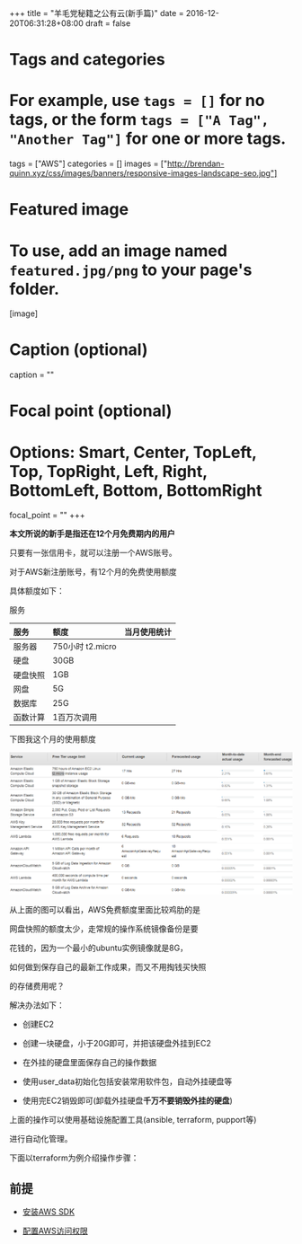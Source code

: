 +++
title = "羊毛党秘籍之公有云(新手篇)"
date = 2016-12-20T06:31:28+08:00
draft = false

# Tags and categories
# For example, use `tags = []` for no tags, or the form `tags = ["A Tag", "Another Tag"]` for one or more tags.
tags = ["AWS"]
categories = []
images = ["http://brendan-quinn.xyz/css/images/banners/responsive-images-landscape-seo.jpg"]
# Featured image
# To use, add an image named `featured.jpg/png` to your page's folder. 
[image]
  # Caption (optional)
  caption = ""

  # Focal point (optional)
  # Options: Smart, Center, TopLeft, Top, TopRight, Left, Right, BottomLeft, Bottom, BottomRight
  focal_point = ""
+++

**本文所说的新手是指还在12个月免费期内的用户**

只要有一张信用卡，就可以注册一个AWS账号。

对于AWS新注册账号，有12个月的免费使用额度

具体额度如下：

服务


| 服务        | 额度           | 当月使用统计  |
|:------------- |:-------------| :-----|
| 服务器      | 750小时 t2.micro |  |
|硬盘| 30GB||
|硬盘快照|1GB||
|网盘|5G||
|数据库|25G||
|函数计算|1百万次调用||

下图我这个月的使用额度

![](/img/post/aws-free-usage.png)


从上面的图可以看出，AWS免费额度里面比较鸡肋的是

网盘快照的额度太少，走常规的操作系统镜像备份是要

花钱的，因为一个最小的ubuntu实例镜像就是8G，

如何做到保存自己的最新工作成果，而又不用掏钱买快照

的存储费用呢？

解决办法如下：

- 创建EC2

- 创建一块硬盘，小于20G即可，并把该硬盘外挂到EC2

- 在外挂的硬盘里面保存自己的操作数据

- 使用user_data初始化包括安装常用软件包，自动外挂硬盘等

- 使用完EC2销毁即可(卸载外挂硬盘**千万不要销毁外挂的硬盘**)

上面的操作可以使用基础设施配置工具(ansible, terraform, pupport等)

进行自动化管理。

下面以terraform为例介绍操作步骤：

## 前提

- [安装AWS SDK](/post/use-public-cloud-for-free/#install_aws_sdk)

- [配置AWS访问权限](/post/use-public-cloud-for-free/#install_aws_sdk)